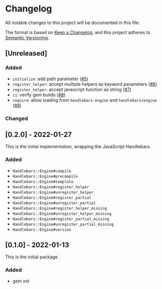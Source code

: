 # Changelog

All notable changes to this project will be documented in this file.

The format is based on [Keep a Changelog](https://keepachangelog.com/en/1.0.0/),
and this project adheres to [Semantic Versioning](https://semver.org/spec/v2.0.0.html).

## [Unreleased]

### Added
- `initialize`: add path parameter ([#5](https://github.com/gi/handlebars-ruby/pull/5))
- `register_helper`: accept multiple helpers as keyword parameters ([#6](https://github.com/gi/handlebars-ruby/pull/6))
- `register_helper`: accept javascript function as string ([#7](https://github.com/gi/handlebars-ruby/pull/7))
- `ci`: verify gem builds ([#8](https://github.com/gi/handlebars-ruby/pull/8))
- `require`: allow loading from `handlebars-engine` and `handlebars/engine` ([#8](https://github.com/gi/handlebars-ruby/pull/8))

### Changed

## [0.2.0] - 2022-01-27

This is the initial implementation, wrapping the JavaScript Handlebars.

### Added
- `Handlebars::Engine#compile`
- `Handlebars::Engine#precompile`
- `Handlebars::Engine#template`
- `Handlebars::Engine#register_helper`
- `Handlebars::Engine#unregister_helper`
- `Handlebars::Engine#register_partial`
- `Handlebars::Engine#unregister_partial`
- `Handlebars::Engine#register_helper_missing`
- `Handlebars::Engine#unregister_helper_missing`
- `Handlebars::Engine#register_partial_missing`
- `Handlebars::Engine#unregister_partial_missing`
- `Handlebars::Engine#version`

## [0.1.0] - 2022-01-13

This is the initial package.

### Added
- gem init
